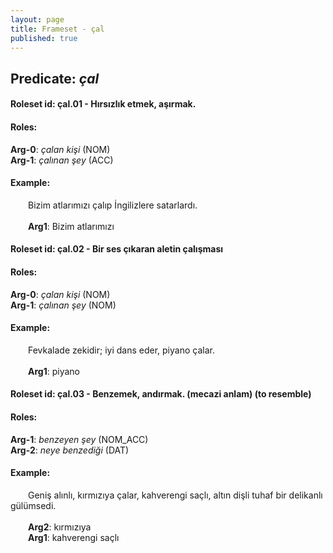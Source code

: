 ```yaml
---
layout: page
title: Frameset - çal
published: true
---
```

<h2>Predicate: <i>çal</i></h2>
<h4>Roleset id: çal.01 - Hırsızlık etmek, aşırmak.<br>
<h4>Roles:</h4>
<b>Arg-0</b>: <i>çalan kişi</i>  (NOM) <br>
<b>Arg-1</b>: <i>çalınan şey</i>  (ACC) <br>
<h4>Example:</h4>
&emsp;&emsp;Bizim atlarımızı çalıp İngilizlere satarlardı.<br><br>
&emsp;&emsp;<b>Arg1</b>:  Bizim atlarımızı<br>

<h4>Roleset id: çal.02 - Bir ses çıkaran aletin çalışması<br>
<h4>Roles:</h4>
<b>Arg-0</b>: <i>çalan kişi</i>  (NOM) <br>
<b>Arg-1</b>: <i>çalınan şey</i>  (NOM) <br>
<h4>Example:</h4>
&emsp;&emsp;Fevkalade zekidir; iyi dans eder, piyano çalar.<br><br>
&emsp;&emsp;<b>Arg1</b>:  piyano<br>

<h4>Roleset id: çal.03 - Benzemek, andırmak. (mecazi anlam) (to resemble)<br>
<h4>Roles:</h4>
<b>Arg-1</b>: <i>benzeyen şey</i>  (NOM_ACC) <br>
<b>Arg-2</b>: <i>neye benzediği</i>  (DAT) <br>
<h4>Example:</h4>
&emsp;&emsp;Geniş alınlı, kırmızıya çalar, kahverengi saçlı, altın dişli tuhaf bir delikanlı gülümsedi.<br><br>
&emsp;&emsp;<b>Arg2</b>:  kırmızıya<br>
&emsp;&emsp;<b>Arg1</b>:  kahverengi saçlı<br>

